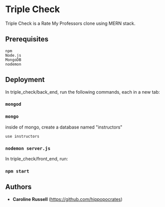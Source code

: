 # Triple Check

Triple Check is a Rate My Professors clone using MERN stack.

## Prerequisites

```
npm
Node.js
MongoDB
nodemon
```

## Deployment

In triple_check/back_end, run the following commands, each in a new tab:

### `mongod`

### `mongo`

inside of mongo, create a database named "instructors"

```
use instructors
```

### `nodemon server.js`

In triple_check/front_end, run:

### `npm start`

## Authors

- **Caroline Russell**
  (https://github.com/hippopocrates)
